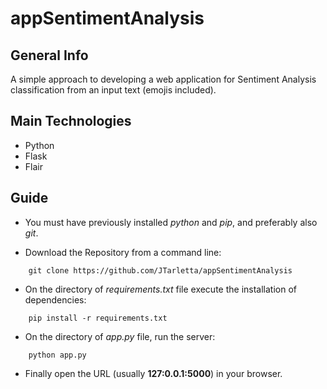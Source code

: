 # appSentimentAnalysis

## General Info
A simple approach to developing a web application for Sentiment Analysis classification from an input text (emojis included).

## Main Technologies 
- Python 
- Flask 
- Flair

## Guide

* You must have previously installed *python* and *pip*, and preferably also *git*.

* Download the Repository from a command line:

```
	git clone https://github.com/JTarletta/appSentimentAnalysis
```

* On the directory of *requirements.txt* file execute the installation of dependencies:
```
	pip install -r requirements.txt
```  
* On the directory of *app.py* file, run the server:
```
	python app.py
```
* Finally open the URL (usually **127:0.0.1:5000**) in your browser.	 
